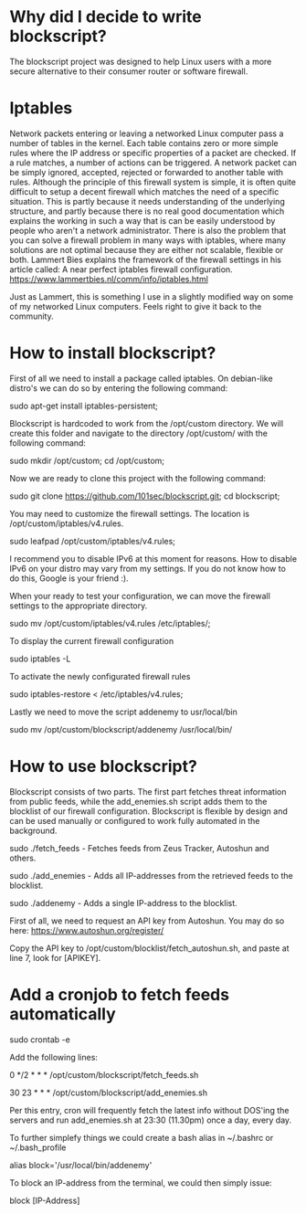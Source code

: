 # Why did I decide to write blockscript?
The blockscript project was designed to help Linux users with a more secure alternative to their consumer router or software firewall. 

# Iptables
Network packets entering or leaving a networked Linux computer pass a number of tables in the kernel. Each table contains zero or more simple rules where the IP address or specific properties of a packet are checked. If a rule matches, a number of actions can be triggered. A network packet can be simply ignored, accepted, rejected or forwarded to another table with rules. Although the principle of this firewall system is simple, it is often quite difficult to setup a decent firewall which matches the need of a specific situation. This is partly because it needs understanding of the underlying structure, and partly because there is no real good documentation which explains the working in such a way that is can be easily understood by people who aren't a network administrator. There is also the problem that you can solve a firewall problem in many ways with iptables, where many solutions are not optimal because they are either not scalable, flexible or both. Lammert Bies explains the framework of the firewall settings in his article called: A near perfect iptables firewall configuration. https://www.lammertbies.nl/comm/info/iptables.html

Just as Lammert, this is something I use in a slightly modified way on some of my networked Linux computers. Feels right to give it back to the community.

# How to install blockscript?
First of all we need to install a package called iptables. On debian-like distro's we can do so by entering the following command:

sudo apt-get install iptables-persistent; 

Blockscript is hardcoded to work from the /opt/custom directory. We will create this folder and navigate to the directory /opt/custom/ with the following command:

sudo mkdir /opt/custom; cd /opt/custom; 

Now we are ready to clone this project with the following command:

sudo git clone https://github.com/101sec/blockscript.git; 
cd blockscript; 

You may need to customize the firewall settings. The location is /opt/custom/iptables/v4.rules. 

sudo leafpad /opt/custom/iptables/v4.rules;

I recommend you to disable IPv6 at this moment for reasons. How to disable IPv6 on your distro may vary from my settings. If you do not know how to do this, Google is your friend :).

When your ready to test your configuration, we can move the firewall settings to the appropriate directory.

sudo mv /opt/custom/iptables/v4.rules /etc/iptables/;

To display the current firewall configuration

sudo iptables -L

To activate the newly configurated firewall rules

sudo iptables-restore < /etc/iptables/v4.rules;

Lastly we need to move the script addenemy to usr/local/bin

sudo mv /opt/custom/blockscript/addenemy /usr/local/bin/


# How to use blockscript?
Blockscript consists of two parts. The first part fetches threat information from public feeds, while the add_enemies.sh script adds them to the blocklist of our firewall configuration. Blockscript is flexible by design and can be used manually or configured to work fully automated in the background. 

sudo ./fetch_feeds - Fetches feeds from Zeus Tracker, Autoshun and others.

sudo ./add_enemies - Adds all IP-addresses from the retrieved feeds to the blocklist.

sudo ./addenemy <IP-ADDRESS> - Adds a single IP-address to the blocklist. 

First of all, we need to request an API key from Autoshun. You may do so here: https://www.autoshun.org/register/

Copy the API key to /opt/custom/blocklist/fetch_autoshun.sh, and paste at line 7, look for [APIKEY].    

# Add a cronjob to fetch feeds automatically

sudo crontab -e

Add the following lines:

0 */2 * * * /opt/custom/blockscript/fetch_feeds.sh

30 23 * * * /opt/custom/blockscript/add_enemies.sh

Per this entry, cron will frequently fetch the latest info without DOS'ing the servers and run add_enemies.sh at 23:30 (11.30pm) once a day, every day. 

To further simplefy things we could create a bash alias in ~/.bashrc or ~/.bash_profile

alias block='/usr/local/bin/addenemy'

To block an IP-address from the terminal, we could then simply issue:

block [IP-Address]
